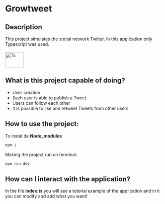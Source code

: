 # Growtweet


## Description
This project simulates the social network Twiiter. In this application only Typescript was used.
<br>
<br>
<img align="center" alt="Ts" height="50" width="60" src="https://cdn.jsdelivr.net/gh/devicons/devicon/icons/typescript/typescript-original.svg"/>

## What is this project capable of doing?
- User creation
- Each user is able to publish a Tweet
- Users can follow each other
- it is possible to like and retweet Tweets from other users

## How to use the project:
To instal de <b>Node_modules </b>
```bash
npm i
```
Making the project run on terminal:
```bash
npm run dev
```
## How can I interact with the application?
In the file <b> index.ts </b> you will see a tutorial example of the application and in it you can modify and add what you want!
